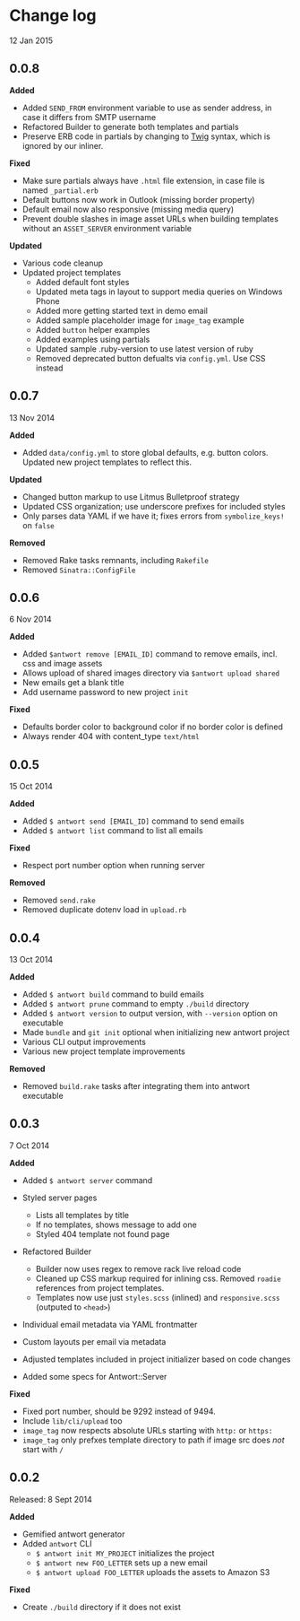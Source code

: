 # Change log

12 Jan 2015

## 0.0.8

__Added__

* Added `SEND_FROM` environment variable to use as sender address, in case it differs from SMTP username
* Refactored Builder to generate both templates and partials
* Preserve ERB code in partials by changing to [Twig](http://twig.sensiolabs.org/) syntax, which is ignored by our inliner.

__Fixed__

* Make sure partials always have `.html` file extension, in case file is named `_partial.erb`
* Default buttons now work in Outlook (missing border property)
* Default email now also responsive (missing media query)
* Prevent double slashes in image asset URLs when building templates without an `ASSET_SERVER` environment variable

__Updated__

* Various code cleanup
* Updated project templates
  * Added default font styles
  * Updated meta tags in layout to support media queries on Windows Phone  
  * Added more getting started text in demo email
  * Added sample placeholder image for `image_tag` example
  * Added `button` helper examples
  * Added examples using partials
  * Updated sample .ruby-version to use latest version of ruby
  * Removed deprecated button defualts via `config.yml`. Use CSS instead


## 0.0.7

13 Nov 2014

__Added__

* Added `data/config.yml` to store global defaults, e.g. button colors. Updated new project templates to reflect this.

__Updated__

* Changed button markup to use Litmus Bulletproof strategy
* Updated CSS organization; use underscore prefixes for included styles
* Only parses data YAML if we have it; fixes errors from `symbolize_keys!` on `false`

__Removed__

* Removed Rake tasks remnants, including `Rakefile`
* Removed `Sinatra::ConfigFile`


## 0.0.6

6 Nov 2014

__Added__

* Added `$antwort remove [EMAIL_ID]` command to remove emails, incl. css and image assets
* Allows upload of shared images directory via `$antwort upload shared`
* New emails get a blank title
* Add username password to new project `init`

__Fixed__

* Defaults border color to background color if no border color is defined
* Always render 404 with content_type `text/html`


## 0.0.5

15 Oct 2014

__Added__

* Added `$ antwort send [EMAIL_ID]` command to send emails
* Added `$ antwort list` command to list all emails

__Fixed__

* Respect port number option when running server

__Removed__

* Removed `send.rake`
* Removed duplicate dotenv load in `upload.rb`


## 0.0.4

13 Oct 2014

__Added__

* Added `$ antwort build` command to build emails
* Added `$ antwort prune` command to empty `./build` directory
* Added `$ antwort version` to output version, with `--version` option on executable
* Made `bundle` and `git init` optional when initializing new antwort project
* Various CLI output improvements
* Various new project template improvements

__Removed__

* Removed `build.rake` tasks after integrating them into antwort executable


## 0.0.3

7 Oct 2014

__Added__

* Added `$ antwort server` command
* Styled server pages

    - Lists all templates by title
    - If no templates, shows message to add one
    - Styled 404 template not found page
* Refactored Builder

    - Builder now uses regex to remove rack live reload code
    - Cleaned up CSS markup required for inlining css. Removed `roadie` references from project templates.
    - Templates now use just `styles.scss` (inlined) and `responsive.scss` (outputed to `<head>`)
* Individual email metadata via YAML frontmatter
* Custom layouts per email via metadata
* Adjusted templates included in project initializer based on code changes
* Added some specs for Antwort::Server


__Fixed__

* Fixed port number, should be 9292 instead of 9494.
* Include `lib/cli/upload` too
* `image_tag` now respects absolute URLs starting with `http:` or `https:`
* `image_tag` only prefxes template directory to path if image src does *not* start with `/`
  

## 0.0.2

Released: 8 Sept 2014

__Added__

* Gemified antwort generator
* Added `antwort` CLI
  *   `$ antwort init MY_PROJECT` initializes the project 
  * `$ antwort new FOO_LETTER` sets up a new email 
  * `$ antwort upload FOO_LETTER` uploads the assets to Amazon S3

__Fixed__

* Create `./build` directory if it does not exist
